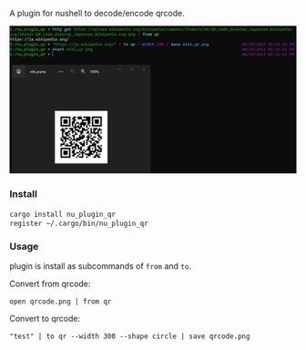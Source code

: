 A plugin for nushell to decode/encode qrcode.

![Sample](./sample.jpg)

### Install

```
cargo install nu_plugin_qr
register ~/.cargo/bin/nu_plugin_qr
```

### Usage

plugin is install as subcommands of `from` and `to`.


Convert from qrcode:

```nu
open qrcode.png | from qr
```

Convert to qrcode:

```nu
"test" | to qr --width 300 --shape circle | save qrcode.png
```